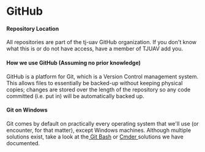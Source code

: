 # GitHub

#### Repository Location

All repositories are part of the tj-uav GitHub organization. If you don't know what this is or do not have access, have a member of TJUAV add you.

#### How we use GitHub \(Assuming no prior knowledge\)

GitHub is a platform for Git, which is a Version Control management system. This allows files to essentially be backed-up without keeping physical copies; changes are stored over the length of the repository so any code committed \(i.e. put in\) will be automatically backed up.

#### Git on Windows

Git comes by default on practically every operating system that we'll use \(or encounter, for that matter\), except Windows machines. Although multiple solutions exist, take a look at the[ Git Bash](../../../software/git-bash-finish-me.md) or [Cmder ](../../../software/cmder/)solutions we have documented.

